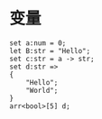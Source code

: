 # 变量  

```batScript
set a:num = 0;
let B:str = "Hello";
set c:str = a -> str;
set d:str =>
{
    "Hello";
    "World";
}
arr<bool>[5] d;
```
